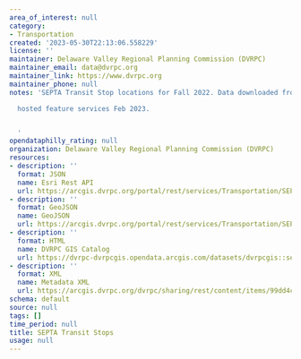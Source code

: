 ```yaml
---
area_of_interest: null
category:
- Transportation
created: '2023-05-30T22:13:06.558229'
license: ''
maintainer: Delaware Valley Regional Planning Commission (DVRPC)
maintainer_email: data@dvrpc.org
maintainer_link: https://www.dvrpc.org
maintainer_phone: null
notes: 'SEPTA Transit Stop locations for Fall 2022. Data downloaded from ArcGIS online

  hosted feature services Feb 2023.


  '
opendataphilly_rating: null
organization: Delaware Valley Regional Planning Commission (DVRPC)
resources:
- description: ''
  format: JSON
  name: Esri Rest API
  url: https://arcgis.dvrpc.org/portal/rest/services/Transportation/SEPTA_TransitStops/FeatureServer/0
- description: ''
  format: GeoJSON
  name: GeoJSON
  url: https://arcgis.dvrpc.org/portal/rest/services/Transportation/SEPTA_TransitStops/FeatureServer/0/query?where=1=1&outsr=4326&outfields=*&f=geojson
- description: ''
  format: HTML
  name: DVRPC GIS Catalog
  url: https://dvrpc-dvrpcgis.opendata.arcgis.com/datasets/dvrpcgis::septa-transit-stops
- description: ''
  format: XML
  name: Metadata XML
  url: https://arcgis.dvrpc.org/dvrpc/sharing/rest/content/items/99dd4cd4e0344d738e97aef336c7f4ef/info/metadata/metadata.xml?format=default
schema: default
source: null
tags: []
time_period: null
title: SEPTA Transit Stops
usage: null
---
```

